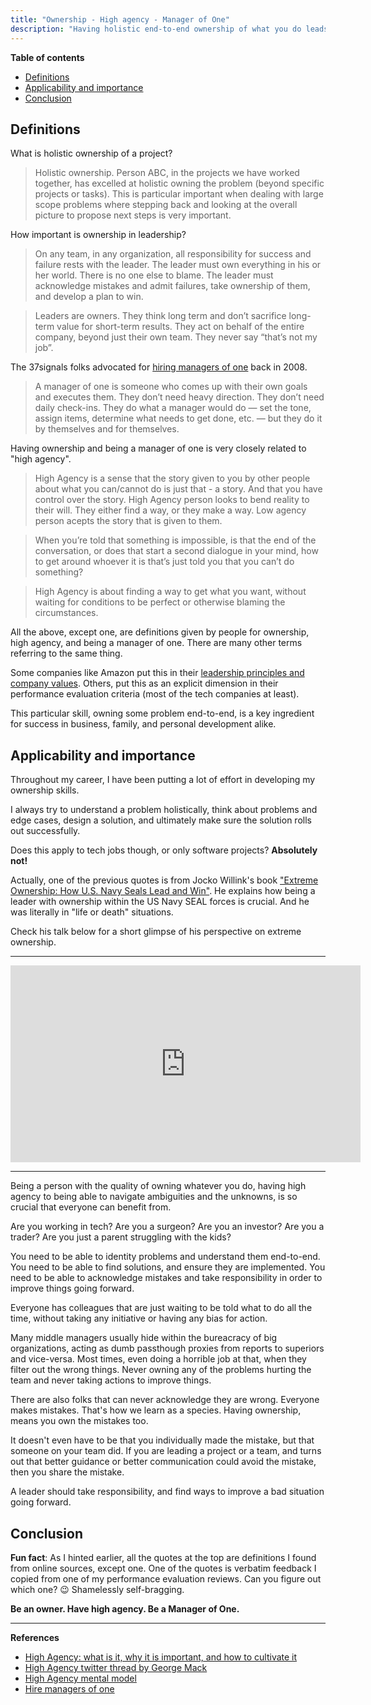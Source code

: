 ```yaml
---
title: "Ownership - High agency - Manager of One"
description: "Having holistic end-to-end ownership of what you do leads to success."
---
```


**Table of contents**

- [Definitions](#definitions)
- [Applicability and importance](#applicability-and-importance)
- [Conclusion](#conclusion)

## Definitions

What is holistic ownership of a project?

> Holistic ownership. Person ABC, in the projects we have worked together, has excelled at holistic owning the problem (beyond specific projects or tasks). This is particular important when dealing with large scope problems where stepping back and looking at the overall picture to propose next steps is very important.

How important is ownership in leadership?

> On any team, in any organization, all responsibility for success and failure rests with the leader. The leader must own everything in his or her world. There is no one else to blame. The leader must acknowledge mistakes and admit failures, take ownership of them, and develop a plan to win.

> Leaders are owners. They think long term and don’t sacrifice long-term value for short-term results. They act on behalf of the entire company, beyond just their own team. They never say “that’s not my job”.

The 37signals folks advocated for [hiring managers of one](https://signalvnoise.com/posts/1430-hire-managers-of-one) back in 2008.

> A manager of one is someone who comes up with their own goals and executes them. They don’t need heavy direction. They don’t need daily check-ins. They do what a manager would do — set the tone, assign items, determine what needs to get done, etc. — but they do it by themselves and for themselves.

Having ownership and being a manager of one is very closely related to "high agency".

> High Agency is a sense that the story given to you by other people about what you can/cannot do is just that - a story. And that you have control over the story. High Agency person looks to bend reality to their will. They either find a way, or they make a way. Low agency person acepts the story that is given to them.

> When you’re told that something is impossible, is that the end of the conversation, or does that start a second dialogue in your mind, how to get around whoever it is that’s just told you that you can’t do something?

> High Agency is about finding a way to get what you want, without waiting for conditions to be perfect or otherwise blaming the circumstances.

All the above, except one, are definitions given by people for ownership, high agency, and being a manager of one.
There are many other terms referring to the same thing.

Some companies like Amazon put this in their [leadership principles and company values](https://www.amazon.jobs/content/en/our-workplace/leadership-principles#:~:text=obsess%20over%20customers.-,Ownership,-Leaders%20are%20owners).
Others, put this as an explicit dimension in their performance evaluation criteria (most of the tech companies at least).

This particular skill, owning some problem end-to-end, is a key ingredient for success in business, family, and personal development alike.

## Applicability and importance

Throughout my career, I have been putting a lot of effort in developing my ownership skills.

I always try to understand a problem holistically, think about problems and edge cases, design a solution, and ultimately make sure the solution rolls out successfully.

Does this apply to tech jobs though, or only software projects? **Absolutely not!**

Actually, one of the previous quotes is from Jocko Willink's book ["Extreme Ownership: How U.S. Navy Seals Lead and Win"](https://www.amazon.co.uk/Extreme-Ownership-Jocko-Willink/dp/1250183863).
He explains how being a leader with ownership within the US Navy SEAL forces is crucial. And he was literally in "life or death" situations.

Check his talk below for a short glimpse of his perspective on extreme ownership.

------

<iframe width="560" height="315" src="https://www.youtube.com/embed/ljqra3BcqWM?si=5h4XSKtLm5QDni95" title="Youtube video for Extreme Ownership | Jocko Willink | TEDxUniversityofNevada" frameborder="0" allow="accelerometer; autoplay; clipboard-write; encrypted-media; gyroscope; picture-in-picture; web-share" referrerpolicy="strict-origin-when-cross-origin" allowfullscreen></iframe>

------

Being a person with the quality of owning whatever you do, having high agency to being able to navigate ambiguities and the unknowns, is so crucial that everyone can benefit from.

Are you working in tech? Are you a surgeon? Are you an investor? Are you a trader? Are you just a parent struggling with the kids?

You need to be able to identity problems and understand them end-to-end.
You need to be able to find solutions, and ensure they are implemented.
You need to be able to acknowledge mistakes and take responsibility in order to improve things going forward.

Everyone has colleagues that are just waiting to be told what to do all the time, without taking any initiative or having any bias for action.

Many middle managers usually hide within the bureacracy of big organizations, acting as dumb passthough proxies from reports to superiors and vice-versa.
Most times, even doing a horrible job at that, when they filter out the wrong things.
Never owning any of the problems hurting the team and never taking actions to improve things.

There are also folks that can never acknowledge they are wrong.
Everyone makes mistakes. That's how we learn as a species. 
Having ownership, means you own the mistakes too.

It doesn't even have to be that you individually made the mistake, but that someone on your team did.
If you are leading a project or a team, and turns out that better guidance or better communication could avoid the mistake, then you share the mistake.

A leader should take responsibility, and find ways to improve a bad situation going forward.

## Conclusion

**Fun fact**: As I hinted earlier, all the quotes at the top are definitions I found from online sources, except one.
One of the quotes is verbatim feedback I copied from one of my performance evaluation reviews. Can you figure out which one? 😉 Shamelessly self-bragging.

**Be an owner. Have high agency. Be a Manager of One.**

------

**References**
- [High Agency: what is it, why it is important, and how to cultivate it](https://www.linkedin.com/pulse/high-agency-its-importance-how-cultivate-shreyas-doshi/)
- [High Agency twitter thread by George Mack](https://twitter.com/george__mack/status/1068238563660173313)
- [High Agency mental model](https://mmpractices.com/mental_models/high-agency/)
- [Hire managers of one](https://signalvnoise.com/posts/1430-hire-managers-of-one)

